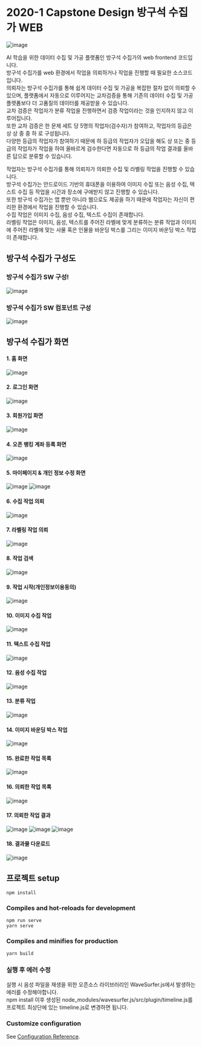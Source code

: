 # 2020-1 Capstone Design 방구석 수집가 WEB
![image](https://user-images.githubusercontent.com/52439497/91727985-6e5b5300-ebdd-11ea-85a6-fd182a2924ef.png)

AI 학습을 위한 데이터 수집 및 가공 플랫폼인 방구석 수집가의 web frontend 코드입니다.       
방구석 수집가를 web 환경에서 작업을 의뢰하거나 작업을 진행할 때 필요한 소스코드입니다.       
의뢰자는 방구석 수집가를 통해 쉽게 데이터 수집 및 가공을 복잡한 절차 없이 의뢰할 수 있으며, 플랫폼에서 자동으로 이루어지는 교차검증을 통해 기존의 데이터 수집 및 가공 플랫폼보다 더 고품질의 데이터를 제공받을 수 있습니다.       
교차 검증은 작업자가 분류 작업을 진행하면서 검증 작업이라는 것을 인지하지 않고 이루어집니다.       
또한 교차 검증은 한 문제 세트 당 5명의 작업자(검수자)가 참여하고, 작업자의 등급은 상 상 중 중 하 로 구성됩니다.      
다양한 등급의 작업자가 참여하기 때문에 하 등급의 작업자가 오답을 해도 상 또는 중 등급의 작업자가 작업을 하여 올바르게 검수한다면 자동으로 하 등급의 작업 결과를 올바른 답으로 분류할 수 있습니다.         

작업자는 방구석 수집가를 통해 의뢰자가 의뢰한 수집 및 라벨링 작업을 진행할 수 있습니다.      
방구석 수집가는 안드로이드 기반의 휴대폰을 이용하여 이미지 수집 또는 음성 수집, 텍스트 수집 등 작업을 시간과 장소에 구애받지 않고 진행할 수 있습니다.    
또한 방구석 수집가는 앱 뿐만 아니라 웹으로도 제공을 하기 때문에 작업자는 자신이 편리한 환경에서 작업을 진행할 수 있습니다.     
수집 작업은 이미지 수집, 음성 수집, 텍스트 수집이 존재합니다.     
라벨링 작업은 이미지, 음성, 텍스트를 주어진 라벨에 맞게 분류하는 분류 작업과 이미지에 주어진 라벨에 맞는 사물 혹은 인물을 바운딩 박스를 그리는 이미지 바운딩 박스 작업이 존재합니다.      
    
## 방구석 수집가 구성도
### 방구석 수집가 SW 구성!
![image](https://user-images.githubusercontent.com/52439497/91727886-479d1c80-ebdd-11ea-9a83-cf14135b34cd.png)

### 방구석 수집가 SW 컴포넌트 구성
![image](https://user-images.githubusercontent.com/52439497/91727876-42d86880-ebdd-11ea-8ac4-a39c7983bee3.png)


## 방구석 수집가 화면 

#### 1. 홈 화면
![image](https://user-images.githubusercontent.com/52439497/91726407-23404080-ebdb-11ea-8239-1c83a2b36a19.png)

#### 2. 로그인 화면
![image](https://user-images.githubusercontent.com/52439497/91726486-4834b380-ebdb-11ea-9c08-d836a78a4fd4.png)


#### 3. 회원가입 화면
![image](https://user-images.githubusercontent.com/52439497/91726501-4ec32b00-ebdb-11ea-800e-8674f5f6c36d.png)


#### 4. 오픈 뱅킹 계좌 등록 화면
![image](https://user-images.githubusercontent.com/52439497/91726518-584c9300-ebdb-11ea-9620-d882b39ecfb2.png)


#### 5. 마이페이지 & 개인 정보 수정 화면
![image](https://user-images.githubusercontent.com/52439497/91726533-63072800-ebdb-11ea-8284-18026bf91470.png)
![image](https://user-images.githubusercontent.com/52439497/91726543-68647280-ebdb-11ea-9b95-f9be0c99abf9.png)

#### 6. 수집 작업 의뢰
![image](https://user-images.githubusercontent.com/52439497/91726571-731f0780-ebdb-11ea-8457-5980ef9ed29f.png)

#### 7. 라벨링 작업 의뢰
![image](https://user-images.githubusercontent.com/52439497/91726588-7ca86f80-ebdb-11ea-97ca-86692678cb54.png)

#### 8. 작업 검색
![image](https://user-images.githubusercontent.com/52439497/91726623-8a5df500-ebdb-11ea-9692-6db17b2a89aa.png)

#### 9. 작업 시작(개인정보이용동의)
![image](https://user-images.githubusercontent.com/52439497/91726656-947ff380-ebdb-11ea-86e5-b29b3a365d74.png)

#### 10. 이미지 수집 작업
![image](https://user-images.githubusercontent.com/52439497/91726679-9b0e6b00-ebdb-11ea-8360-203bde00f40c.png)

#### 11. 텍스트 수집 작업 
![image](https://user-images.githubusercontent.com/52439497/91726714-a497d300-ebdb-11ea-832f-37ab48e60135.png)

#### 12. 음성 수집 작업
![image](https://user-images.githubusercontent.com/52439497/91726735-acf00e00-ebdb-11ea-824c-2b3be55aebda.png)

#### 13. 분류 작업
![image](https://user-images.githubusercontent.com/52439497/91726757-b8dbd000-ebdb-11ea-963d-624c81fb8c60.png)

#### 14. 이미지 바운딩 박스 작업
![image](https://user-images.githubusercontent.com/52439497/91726858-de68d980-ebdb-11ea-8ea2-28fee182a51c.png)

#### 15. 완료한 작업 목록
![image](https://user-images.githubusercontent.com/52439497/91726840-d9a42580-ebdb-11ea-9f77-e8ff7ac9b5c7.png)

#### 16. 의뢰한 작업 목록
![image](https://user-images.githubusercontent.com/52439497/91726900-eb85c880-ebdb-11ea-8122-66415c092f79.png)

#### 17. 의뢰한 작업 결과
![image](https://user-images.githubusercontent.com/52439497/91726953-f93b4e00-ebdb-11ea-99de-99f96d83d82d.png)
![image](https://user-images.githubusercontent.com/52439497/91727142-330c5480-ebdc-11ea-9850-4c4ee4c277fc.png)
![image](https://user-images.githubusercontent.com/52439497/91726971-fe989880-ebdb-11ea-9b06-13c42acdcff7.png)

#### 18. 결과물 다운로드
![image](https://user-images.githubusercontent.com/52439497/91727046-1708b300-ebdc-11ea-8f7c-83ef625da988.png)








## 프로젝트 setup
```
npm install
```

### Compiles and hot-reloads for development
```
npm run serve
yarn serve
```

### Compiles and minifies for production
```
yarn build
```
### 실행 후 에러 수정
실행 시 음성 파일을 재생을 위한 오픈소스 라이브러리인 WaveSurfer.js에서 발생하는 에러를 수정해야합니다.         
npm install 이후 생성된 node_modules/wavesurfer.js/src/plugin/timeline.js를 프로젝트 최상단에 있는 timeline.js로 변경하면 됩니다.                 

### Customize configuration
See [Configuration Reference](https://cli.vuejs.org/config/).
